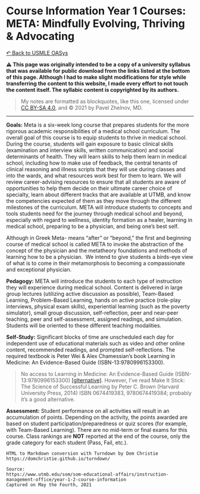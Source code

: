 # Course Information Year 1 Courses: META: Mindfully Evolving, Thriving & Advocating

[↶ Back to USMLE OASys](/usmle/)

**⚠ This page was originally intended to be a copy of a university syllabus that was available for public download from the links listed at the bottom of this page. Although I had to make slight modifications for style while transferring the content to this website, I made every effort to not touch the content itself. The syllabic content is copyrighted by its authors.**

> My notes are formatted as blockquotes, like this one, licensed under [CC BY-SA 4.0](https://creativecommons.org/licenses/by-sa/4.0/legalcode), and &copy; 2021 by Pavel Zhelnov, MD.

-----

**Goals:** Meta is a six-week long course that prepares students for the more rigorous academic responsibilities of a medical school curriculum. The overall goal of this course is to equip students to thrive in medical school. During the course, students will gain exposure to basic clinical skills (examination and interview skills, written communication) and social determinants of health. They will learn skills to help them learn in medical school, including how to make use of feedback, the central tenants of clinical reasoning and illness scripts that they will use during classes and into the wards, and what resources work best for them to learn. We will review career-advising resources to ensure that all students are aware of opportunities to help them decide on their ultimate career choice of specialty, learn about different tracks that are available at UTMB, and know the competencies expected of them as they move through the different milestones of the curriculum. META will introduce students to concepts and tools students need for the journey through medical school and beyond, especially with regard to wellness, identity formation as a healer, learning in medical school, preparing to be a physician, and being one’s best self.

Although in Greek Meta- means “after” or “beyond,” the first and beginning course of medical school is called META to invoke the abstraction of the concept of the physician and the metatheory foundations and methods of learning how to be a physician.  We intend to give students a birds-eye view of what is to come in their metamorphosis to becoming a compassionate and exceptional physician.

**Pedagogy:** META will introduce the students to each type of instruction they will experience during medical school. Content is delivered in large group lectures (utilizing active discussion as possible), Team-Based Learning, Problem-Based Learning, hands on active practice (role-play interviews, physical exam skills), experiential learning (such as the poverty simulator), small group discussion, self-reflection, peer and near-peer teaching, peer and self-assessment, assigned readings, and simulation. Students will be oriented to these different teaching modalities.

**Self-Study:** Significant blocks of time are unscheduled each day for independent use of educational materials such as video and other online content, recommended readings, and prompted self-reflections. The required textbook is Peter Wei & Alex Chamessian’s book Learning in Medicine: An Evidence-Based Guide (ISBN-13:9780996153300).

> No access to Learning in Medicine: An Evidence-Based Guide (ISBN-13:9780996153300) [[glternative]](http://glternative.com/21/). However, I’ve read Make It Stick: The Science of Successful Learning by Peter C. Brown (Harvard University Press, 2014) ISBN 0674419383, 9780674419384; probably it’s a good alternative.

**Assessment:** Student performance on all activities will result in an accumulation of points. Depending on the activity, the points awarded are based on student participation/preparedness or quiz scores (for example, with Team-Based Learning). There are no mid-term or final exams for this course. Class rankings are **NOT** reported at the end of the course, only the grade category for each student (Pass, Fail, etc.).

```
HTML to Markdown conversion with Turndown by Dom Christie
https://domchristie.github.io/turndown/

Source:
https://www.utmb.edu/som/som-educational-affairs/instruction-management-office/year-1-2-course-information
Captured on May the Fourth, 2021
```
